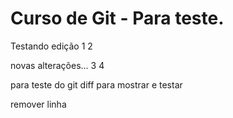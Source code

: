 # Curso de Git - Para teste.

Testando edição
1
2

novas alterações...
3
4

para teste do git diff
para mostrar e testar

remover linha
